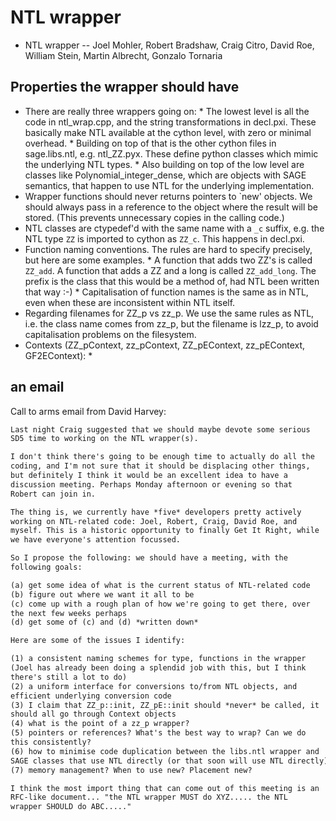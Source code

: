

# NTL wrapper

* NTL wrapper -- Joel Mohler, Robert Bradshaw, Craig Citro, David Roe, William Stein, Martin Albrecht, Gonzalo Tornaria 

## Properties the wrapper should have

* There are really three wrappers going on: 
         * The lowest level is all the code in ntl_wrap.cpp, and the string transformations in decl.pxi. These basically make  NTL available at the cython level, with zero or minimal overhead. 
         * Building on top of that is the other cython files in sage.libs.ntl, e.g. ntl_ZZ.pyx. These define python classes which mimic the underlying NTL types. 
         * Also building on top of the low level are classes like Polynomial_integer_dense, which are objects with SAGE semantics, that happen to use NTL for the underlying implementation. 
* Wrapper functions should never returns pointers to `new' objects. We should always pass in a reference to the object where the result will be stored. (This prevents unnecessary copies in the calling code.) 
* NTL classes are ctypedef'd with the same name with a `_c` suffix, e.g. the NTL type `ZZ` is imported to cython as `ZZ_c`. This happens in decl.pxi. 
* Function naming conventions. The rules are hard to specify precisely, but here are some examples. 
         * A function that adds two ZZ's is called `ZZ_add`. A function that adds a ZZ and a long is called `ZZ_add_long`. The prefix is the class that this would be a method of, had NTL been written that way :-) 
         * Capitalisation of function names is the same as in NTL, even when these are inconsistent within NTL itself. 
* Regarding filenames for ZZ_p vs zz_p. We use the same rules as NTL, i.e. the class name comes from zz_p, but the filename is lzz_p, to avoid capitalisation problems on the filesystem. 
* Contexts (ZZ_pContext, zz_pContext, ZZ_pEContext, zz_pEContext, GF2EContext): 
         * 

## an email

Call to arms email from David Harvey: 
```txt
Last night Craig suggested that we should maybe devote some serious  
SD5 time to working on the NTL wrapper(s).

I don't think there's going to be enough time to actually do all the  
coding, and I'm not sure that it should be displacing other things,  
but definitely I think it would be an excellent idea to have a  
discussion meeting. Perhaps Monday afternoon or evening so that  
Robert can join in.

The thing is, we currently have *five* developers pretty actively  
working on NTL-related code: Joel, Robert, Craig, David Roe, and  
myself. This is a historic opportunity to finally Get It Right, while  
we have everyone's attention focussed.

So I propose the following: we should have a meeting, with the  
following goals:

(a) get some idea of what is the current status of NTL-related code
(b) figure out where we want it all to be
(c) come up with a rough plan of how we're going to get there, over  
the next few weeks perhaps
(d) get some of (c) and (d) *written down*

Here are some of the issues I identify:

(1) a consistent naming schemes for type, functions in the wrapper  
(Joel has already been doing a splendid job with this, but I think  
there's still a lot to do)
(2) a uniform interface for conversions to/from NTL objects, and  
efficient underlying conversion code
(3) I claim that ZZ_p::init, ZZ_pE::init should *never* be called, it  
should all go through Context objects
(4) what is the point of a zz_p wrapper?
(5) pointers or references? What's the best way to wrap? Can we do  
this consistently?
(6) how to minimise code duplication between the libs.ntl wrapper and  
SAGE classes that use NTL directly (or that soon will use NTL directly)
(7) memory management? When to use new? Placement new?

I think the most import thing that can come out of this meeting is an  
RFC-like document... "the NTL wrapper MUST do XYZ..... the NTL  
wrapper SHOULD do ABC....."
```